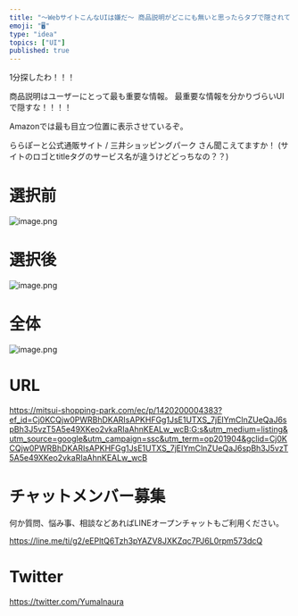 ```yaml
---
title: "〜WebサイトこんなUIは嫌だ〜 商品説明がどこにも無いと思ったらタブで隠されている (ららぽーと公式通販サイト / 三井ショッピングパーク"
emoji: "🖥"
type: "idea"
topics: ["UI"]
published: true
---
```


1分探したわ！！！

商品説明はユーザーにとって最も重要な情報。
最重要な情報を分かりづらいUIで隠すな！！！！

Amazonでは最も目立つ位置に表示させているぞ。

ららぽーと公式通販サイト / 三井ショッピングパーク さん聞こえてますか！
(サイトのロゴとtitleタグのサービス名が違うけどどっちなの？？)


# 選択前

![image.png](https://qiita-image-store.s3.ap-northeast-1.amazonaws.com/0/89618/20e7c0e3-12e0-1b9f-b0c3-24c19a7ec8ec.png)


# 選択後

![image.png](https://qiita-image-store.s3.ap-northeast-1.amazonaws.com/0/89618/c2f73c8d-9e38-b83c-6aa4-6502ab43dc7e.png)


# 全体

![image.png](https://qiita-image-store.s3.ap-northeast-1.amazonaws.com/0/89618/30a6f158-db2d-df80-917a-1fa1ef670d46.png)



# URL

https://mitsui-shopping-park.com/ec/p/1420200004383?ef_id=Cj0KCQjw0PWRBhDKARIsAPKHFGg1JsE1UTXS_7jEIYmClnZUeQaJ6spBh3J5vzT5A5e49XKeo2vkaRIaAhnKEALw_wcB:G:s&utm_medium=listing&utm_source=google&utm_campaign=ssc&utm_term=op201904&gclid=Cj0KCQjw0PWRBhDKARIsAPKHFGg1JsE1UTXS_7jEIYmClnZUeQaJ6spBh3J5vzT5A5e49XKeo2vkaRIaAhnKEALw_wcB











<!-- Update From Qiita API -->

# チャットメンバー募集


何か質問、悩み事、相談などあればLINEオープンチャットもご利用ください。

https://line.me/ti/g2/eEPltQ6Tzh3pYAZV8JXKZqc7PJ6L0rpm573dcQ





# Twitter


https://twitter.com/YumaInaura


<!-- Update From Qiita API -->


